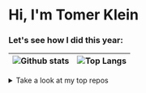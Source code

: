 
<p align="left">
  <h1 align="left">Hi, I'm Tomer Klein
  
  </h1>
</p>

### Let's see how I did this year:
![Github stats](https://github-readme-stats.vercel.app/api?username=t0mer&show_icons=true&theme=blueberry&count_private=true)|![Top Langs](https://github-readme-stats.vercel.app/api/top-langs/?username=t0mer&show_icons=true&theme=blueberry&count_private=true&langs_count=8&layout=compact)
 ------------- | ------------- 


<details>
<summary markdown="span">Take a look at my top repos</summary>
| ------------- | ------------- |
| ![Broadlink Manager](https://github-readme-stats.vercel.app/api/pin/?username=t0mer&repo=broadlinkmanager-docker&theme=blueberry) | ![Red Alert](https://github-readme-stats.vercel.app/api/pin/?username=t0mer&repo=redalert&theme=blueberry) |
| ![havid](https://github-readme-stats.vercel.app/api/pin/?username=t0mer&repo=havid-19&theme=blueberry) | ![botvid](https://github-readme-stats.vercel.app/api/pin/?username=t0mer&repo=botvid-19&theme=blueberry)|
| ------------- | ------------- |
</details>






